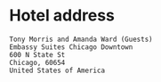 # Hotel address

    Tony Morris and Amanda Ward (Guests)
    Embassy Suites Chicago Downtown
    600 N State St
    Chicago, 60654
    United States of America

